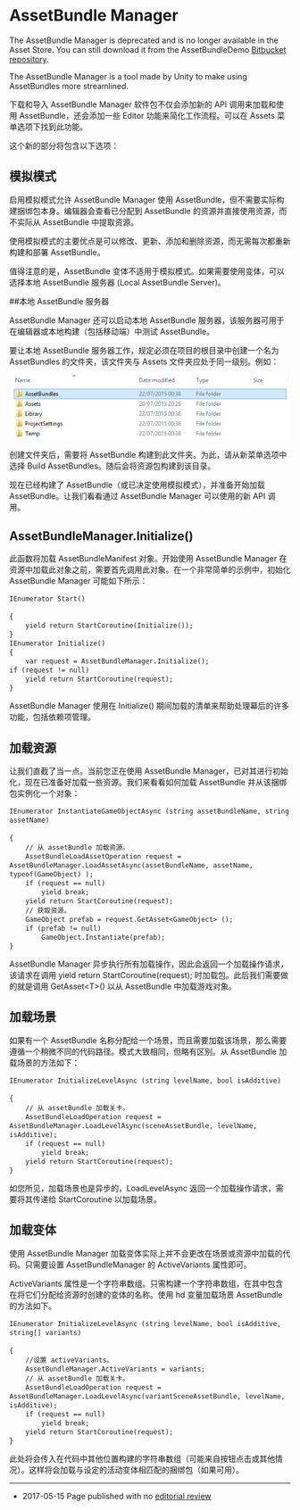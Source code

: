 # AssetBundle Manager

The AssetBundle Manager is deprecated and is no longer available in the Asset Store. You can still download it from the AssetBundleDemo [Bitbucket repository](https://bitbucket.org/Unity-Technologies/assetbundledemo).

The AssetBundle Manager is a tool made by Unity to make using AssetBundles more streamlined.

下载和导入 AssetBundle Manager 软件包不仅会添加新的 API 调用来加载和使用 AssetBundle，还会添加一些 Editor 功能来简化工作流程。可以在 Assets 菜单选项下找到此功能。

这个新的部分将包含以下选项：

## 模拟模式

启用模拟模式允许 AssetBundle Manager 使用 AssetBundle，但不需要实际构建捆绑包本身。编辑器会查看已分配到 AssetBundle 的资源并直接使用资源，而不实际从 AssetBundle 中提取资源。

使用模拟模式的主要优点是可以修改、更新、添加和删除资源，而无需每次都重新构建和部署 AssetBundle。

值得注意的是，AssetBundle 变体不适用于模拟模式。如果需要使用变体，可以选择本地 AssetBundle 服务器 (Local AssetBundle Server)。

##本地 AssetBundle 服务器

AssetBundle Manager 还可以启动本地 AssetBundle 服务器，该服务器可用于在编辑器或本地构建（包括移动端）中测试 AssetBundle。

要让本地 AssetBundle 服务器工作，规定必须在项目的根目录中创建一个名为 AssetBundles 的文件夹，该文件夹与 Assets 文件夹应处于同一级别。例如：

![](../uploads/Main/AssetBundles-Manager-4.png) 

创建文件夹后，需要将 AssetBundle 构建到此文件夹。为此，请从新菜单选项中选择 Build AssetBundles。随后会将资源包构建到该目录。

现在已经构建了 AssetBundle（或已决定使用模拟模式），并准备开始加载 AssetBundle。让我们看看通过 AssetBundle Manager 可以使用的新 API 调用。

## AssetBundleManager.Initialize()

此函数将加载 AssetBundleManifest 对象。开始使用 AssetBundle Manager 在资源中加载此对象之前，需要首先调用此对象。在一个非常简单的示例中，初始化 AssetBundle Manager 可能如下所示：

```
IEnumerator Start()

{
	yield return StartCoroutine(Initialize());
}
IEnumerator Initialize()
{
	var request = AssetBundleManager.Initialize();
if (request != null)
	yield return StartCoroutine(request);
}
```

AssetBundle Manager 使用在 Initialize() 期间加载的清单来帮助处理幕后的许多功能，包括依赖项管理。

## 加载资源

让我们直截了当一点。当前您正在使用 AssetBundle Manager，已对其进行初始化，现在已准备好加载一些资源。我们来看看如何加载 AssetBundle 并从该捆绑包实例化一个对象：

```
IEnumerator InstantiateGameObjectAsync (string assetBundleName, string assetName)

{
	// 从 assetBundle 加载资源。
	AssetBundleLoadAssetOperation request = AssetBundleManager.LoadAssetAsync(assetBundleName, assetName, typeof(GameObject) );
	if (request == null)
		yield break;
	yield return StartCoroutine(request);
	// 获取资源。
	GameObject prefab = request.GetAsset<GameObject> ();
	if (prefab != null)
		GameObject.Instantiate(prefab);
}
```

AssetBundle Manager 异步执行所有加载操作，因此会返回一个加载操作请求，该请求在调用 yield return StartCoroutine(request); 时加载包。此后我们需要做的就是调用 GetAsset\<T\>() 以从 AssetBundle 中加载游戏对象。

## 加载场景

如果有一个 AssetBundle 名称分配给一个场景，而且需要加载该场景，那么需要遵循一个稍微不同的代码路径。模式大致相同，但略有区别。从 AssetBundle 加载场景的方法如下：

```
IEnumerator InitializeLevelAsync (string levelName, bool isAdditive)

{
	// 从 assetBundle 加载关卡。
	AssetBundleLoadOperation request = AssetBundleManager.LoadLevelAsync(sceneAssetBundle, levelName, isAdditive);
	if (request == null)
		yield break;
	yield return StartCoroutine(request);
}
```

如您所见，加载场景也是异步的，LoadLevelAsync 返回一个加载操作请求，需要将其传递给 StartCoroutine 以加载场景。

## 加载变体

使用 AssetBundle Manager 加载变体实际上并不会更改在场景或资源中加载的代码。只需要设置 AssetBundleManager 的 ActiveVariants 属性即可。

ActiveVariants 属性是一个字符串数组。只需构建一个字符串数组，在其中包含在将它们分配给资源时创建的变体的名称。使用 hd 变量加载场景 AssetBundle 的方法如下。

```
IEnumerator InitializeLevelAsync (string levelName, bool isAdditive, string[] variants)

{
	//设置 activeVariants。
	AssetBundleManager.ActiveVariants = variants;
	// 从 assetBundle 加载关卡。
	AssetBundleLoadOperation request = AssetBundleManager.LoadLevelAsync(variantSceneAssetBundle, levelName, isAdditive);
	if (request == null)
		yield break;
	yield return StartCoroutine(request);
}
```

此处将会传入在代码中其他位置构建的字符串数组（可能来自按钮点击或其他情况）。这样将会加载与设定的活动变体相匹配的捆绑包（如果可用）。

---
* <span class="page-edit">2017-05-15  Page published with no [editorial review](DocumentationEditorialReview.html)
</span>


